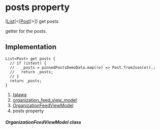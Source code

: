 
<div>

# posts property

</div>



[[List](https://api.flutter.dev/flutter/dart-core/List-class.html)[\<[[Post](../../models_post_post_model/Post-class.html)]\>]]
get posts



getter for the posts.



## Implementation

``` language-dart
List<Post> get posts {
  // if (istest) {
  //   _posts = pinnedPostsDemoData.map((e) => Post.fromJson(e)).;
  //   return _posts;
  // }
  return _posts;
}
```








1.  [talawa](../../index.html)
2.  [organization_feed_view_model](../../view_model_after_auth_view_models_feed_view_models_organization_feed_view_model/)
3.  [OrganizationFeedViewModel](../../view_model_after_auth_view_models_feed_view_models_organization_feed_view_model/OrganizationFeedViewModel-class.html)
4.  posts property

##### OrganizationFeedViewModel class







